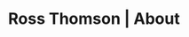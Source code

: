 ---
layout: about
title: Ross Thomson | About
permalink: /about
description: A little bit more about me. Find out where I've worked, my education, a little bit more about my skill set and what my current setup is. 
---